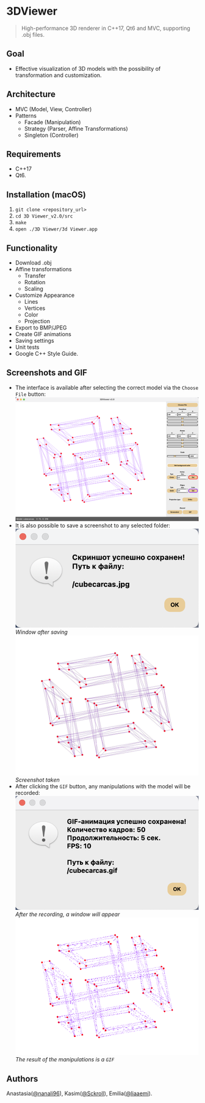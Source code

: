 # 3DViewer

> High-performance 3D renderer in C++17, Qt6 and MVC, supporting .obj files.

## Goal

- Effective visualization of 3D models with the possibility of transformation and customization.

## Architecture

- MVC (Model, View, Controller)
- Patterns
  - Facade (Manipulation)
  - Strategy (Parser, Affine Transformations)
  - Singleton (Controller)

## Requirements

- C++17
- Qt6.

## Installation (macOS)
1. `git clone <repository_url>`
2. `cd 3D Viewer_v2.0/src`
3. `make`
4. `open ./3D Viewer/3d Viewer.app`

## Functionality

- Download .obj
- Affine transformations
  - Transfer
  - Rotation
  - Scaling
- Customize Appearance
  - Lines
  - Vertices
  - Color
  - Projection
- Export to BMP/JPEG
- Create GIF animations
- Saving settings
- Unit tests
- Google C++ Style Guide.

## Screenshots and GIF

- The interface is available after selecting the correct model via the `Choose File` button:
  ![img_1][img_1]
- It is also possible to save a screenshot to any selected folder:
  ![img_2][img_2] \
  *Window after saving* \
  ![img_3][img_3] \
  *Screenshot taken*
- After clicking the `GIF` button, any manipulations with the model will be recorded:
  ![img_4][img_4] \
  *After the recording, a window will appear* \
  ![img_5][img_5] \
  *The result of the manipulations is a `GIF`*

[img_1]: images/img_1.png
[img_2]: images/img_2.png
[img_3]: images/cubecarcas.jpg
[img_4]: images/img_3.png
[img_5]: images/cubecarcas.gif

## Authors

Anastasia([@nanali96](https://t.me/nanali96)), Kasim([@Sckroll](https://t.me/Sckroll)), Emilia([@liaaemi](https://t.me/liaaemi)).
